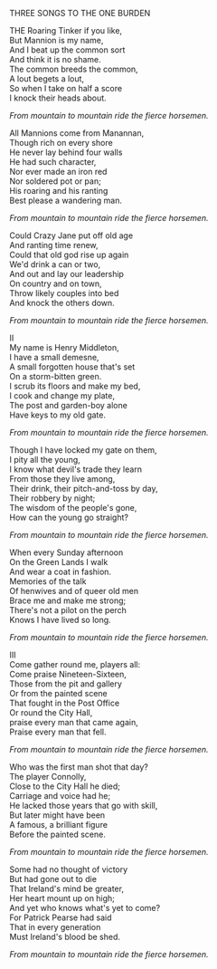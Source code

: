 THREE SONGS TO THE ONE BURDEN  
  
THE Roaring Tinker if you like,  
But Mannion is my name,  
And I beat up the common sort  
And think it is no shame.  
The common breeds the common,  
A lout begets a lout,  
So when I take on half a score  
I knock their heads about.  
  
*From mountain to mountain ride the fierce horsemen.*  
  
All Mannions come from Manannan,  
Though rich on every shore  
He never lay behind four walls  
He had such character,  
Nor ever made an iron red  
Nor soldered pot or pan;  
His roaring and his ranting  
Best please a wandering man.  
  
*From mountain to mountain ride the fierce horsemen.*  
  
Could Crazy Jane put off old age  
And ranting time renew,  
Could that old god rise up again  
We'd drink a can or two,  
And out and lay our leadership  
On country and on town,  
Throw likely couples into bed  
And knock the others down.  
  
*From mountain to mountain ride the fierce horsemen.*  
  
II  
My name is Henry Middleton,  
I have a small demesne,  
A small forgotten house that's set  
On a storm-bitten green.  
I scrub its floors and make my bed,  
I cook and change my plate,  
The post and garden-boy alone  
Have keys to my old gate.  
  
*From mountain to mountain ride the fierce horsemen.*  
  
Though I have locked my gate on them,  
I pity all the young,  
I know what devil's trade they learn  
From those they live among,  
Their drink, their pitch-and-toss by day,  
Their robbery by night;  
The wisdom of the people's gone,  
How can the young go straight?  
  
*From mountain to mountain ride the fierce horsemen.*  
  
When every Sunday afternoon  
On the Green Lands I walk  
And wear a coat in fashion.  
Memories of the talk  
Of henwives and of queer old men  
Brace me and make me strong;  
There's not a pilot on the perch  
Knows I have lived so long.  
  
*From mountain to mountain ride the fierce horsemen.*  
  
III  
Come gather round me, players all:  
Come praise Nineteen-Sixteen,  
Those from the pit and gallery  
Or from the painted scene  
That fought in the Post Office  
Or round the City Hall,  
praise every man that came again,  
Praise every man that fell.  
  
*From mountain to mountain ride the fierce horsemen.*  
  
Who was the first man shot that day?  
The player Connolly,  
Close to the City Hall he died;  
Carriage and voice had he;  
He lacked those years that go with skill,  
But later might have been  
A famous, a brilliant figure  
Before the painted scene.  
  
*From mountain to mountain ride the fierce horsemen.*  
  
Some had no thought of victory  
But had gone out to die  
That Ireland's mind be greater,  
Her heart mount up on high;  
And yet who knows what's yet to come?  
For Patrick Pearse had said  
That in every generation  
Must Ireland's blood be shed.  
  
*From mountain to mountain ride the fierce horsemen.*  
